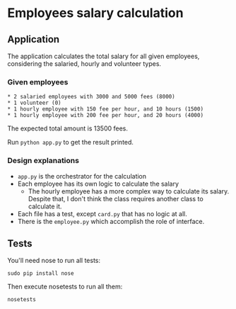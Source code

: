 # Employees salary calculation

## Application

The application calculates the total salary for all given employees, considering the salaried, hourly and volunteer types.

### Given employees

```
* 2 salaried employees with 3000 and 5000 fees (8000)
* 1 volunteer (0)
* 1 hourly employee with 150 fee per hour, and 10 hours (1500)
* 1 hourly employee with 200 fee per hour, and 20 hours (4000)
```

The expected total amount is 13500 fees.

Run `python app.py` to get the result printed.


### Design explanations

* `app.py` is the orchestrator for the calculation
* Each employee has its own logic to calculate the salary
    * The hourly employee has a more complex way to calculate its salary. Despite that, I don't think the class requires another class to calculate it.
* Each file has a test, except `card.py` that has no logic at all.
* There is the `employee.py` which accomplish the role of interface.

## Tests

You'll need nose to run all tests:
```
sudo pip install nose
```

Then execute nosetests to run all them:
```
nosetests
```
